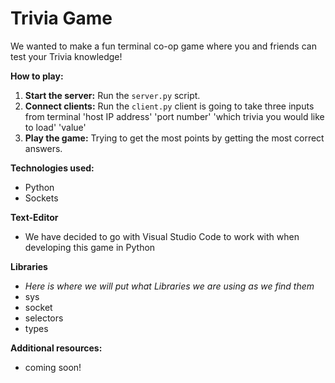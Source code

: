# Trivia Game 

We wanted to make a fun terminal co-op game where you and friends can test your Trivia knowledge!

**How to play:**
1. **Start the server:** Run the `server.py` script.
2. **Connect clients:** Run the `client.py` client is going to take three inputs from terminal 'host IP address' 'port number' 'which trivia you would like to load' 'value'
3. **Play the game:** Trying to get the most points by getting the most correct answers.  

**Technologies used:**
* Python 
* Sockets

**Text-Editor**
* We have decided to go with Visual Studio Code to work with when developing this game in Python

**Libraries**
* *Here is where we will put what Libraries we are using as we find them*
*  sys
* socket
* selectors
* types

**Additional resources:**
* coming soon!

